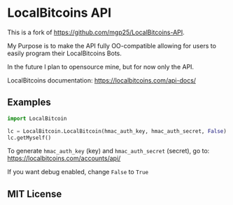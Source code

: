 # LocalBitcoins API

This is a fork of https://github.com/mgp25/LocalBitcoins-API.

My Purpose is to make the API fully OO-compatible allowing for users
to easily program their LocalBitcoins Bots.

In the future I plan to opensource mine, but for now only the API.

LocalBitcoins documentation: https://localbitcoins.com/api-docs/

## Examples

```python
import LocalBitcoin

lc = LocalBitcoin.LocalBitcoin(hmac_auth_key, hmac_auth_secret, False)
lc.getMyself()
```

To generate `hmac_auth_key` (key) and `hmac_auth_secret` (secret), go to: https://localbitcoins.com/accounts/api/

If you want debug enabled, change `False` to `True`

## MIT License
